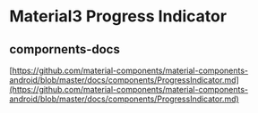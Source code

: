 # Material3 Progress Indicator

## compornents-docs

[https://github.com/material-components/material-components-android/blob/master/docs/components/ProgressIndicator.md](https://github.com/material-components/material-components-android/blob/master/docs/components/ProgressIndicator.md)

